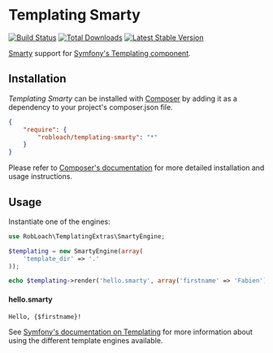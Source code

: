 # Templating Smarty

[![Build Status](https://travis-ci.org/RobLoach/templating-extras.png)](https://travis-ci.org/RobLoach/templating-extras)
[![Total Downloads](https://poser.pugx.org/robloach/templating-extras/downloads.png)](https://packagist.org/packages/robloach/templating-extras)
[![Latest Stable Version](https://poser.pugx.org/robloach/templating-extras/v/stable.png)](https://packagist.org/packages/robloach/templating-extras)

[Smarty](http://www.smarty.net) support for [Symfony's Templating component](http://symfony.com/doc/current/components/templating/introduction.html).


## Installation

*Templating Smarty* can be installed with [Composer](http://getcomposer.org)
by adding it as a dependency to your project's composer.json file.

```json
{
    "require": {
        "robloach/templating-smarty": "*"
    }
}
```

Please refer to [Composer's documentation](https://github.com/composer/composer/blob/master/doc/00-intro.md#introduction)
for more detailed installation and usage instructions.


## Usage

Instantiate one of the engines:

``` php
use RobLoach\TemplatingExtras\SmartyEngine;

$templating = new SmartyEngine(array(
    'template_dir' => '.'
));

echo $templating->render('hello.smarty', array('firstname' => 'Fabien'));
```

#### hello.smarty
``` smarty
Hello, {$firstname}!
```

See [Symfony's documentation on Templating](http://symfony.com/doc/current/components/templating/introduction.html#usage) for more information about using the different template engines available.
